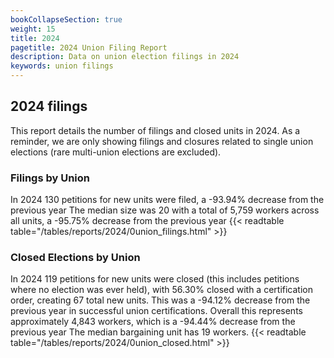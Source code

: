 ```yaml
---
bookCollapseSection: true
weight: 15
title: 2024
pagetitle: 2024 Union Filing Report
description: Data on union election filings in 2024
keywords: union filings
---
```


## 2024 filings

This report details the number of filings and closed units in 2024. As a reminder, we are only showing filings and closures related to single union elections (rare multi-union elections are excluded).

### Filings by Union
In 2024 130 petitions for new units were filed, a -93.94% decrease from the previous year The median size was 20 with a total of 5,759 workers across all units, a -95.75% decrease from the previous year
{{< readtable table="/tables/reports/2024/0union_filings.html" >}}

### Closed Elections by Union
In 2024 119 petitions for new units were closed (this includes petitions where no election was ever held), with 56.30% closed with a certification order, creating 67 total new units. This was a -94.12% decrease from the previous year in successful union certifications. Overall this represents approximately 4,843 workers, which is a -94.44% decrease from the previous year The median bargaining unit has 19 workers.
{{< readtable table="/tables/reports/2024/0union_closed.html" >}}
